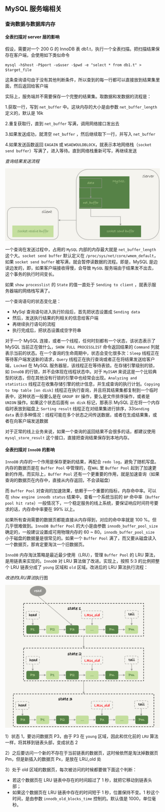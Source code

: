 ## MySQL 服务端相关

### 查询数据与数据库内存

#### 全表扫描对 server 层的影响

假设，需要对一个 200 G 的 InnoDB 表 db1.t，执行一个全表扫描。把扫描结果保存在客户端，会使用如下类似命令

```shell
mysql -h$host -P$port -u$user -$pwd -e "select * from db1.t" > $target_file
```

这条查询语句由于没有其他判断条件，所以查到的每一行都可以直接放到结果集里面，然后返回给客户端

实际上，服务端并不需要保存一个完整的结果集。取数据和发数据的流程是：

1.获取一行，写到 `net_buffer` 中。这块内存的大小是由参数 `net_buffer_length` 定义的，默认是 16k

2.重复获取行，直到 `net_buffer` 写满，调用网络接口发出去

3.如果发送成功，就清空 `net_buffer` ，然后继续取下一行，并写入 `net_buffer`

4.如果发送函数返回 `EAGAIN` 或 `WSAEWOULDBLOCK`，就表示本地网络栈（`socket send buffer`）写满了，进入等待。直到网络栈重新可写，再继续发送

*查询结果发送流程*

![](../Images/Performance/服务端查询结果发送流程.png)

一个查询在发送过程中，占用的 `MySQL` 内部的内存最大就是 `net_buffer_length` 这个大。`socket send buffer` 默认定义在 `/proc/sys/net/core/wmem_default`，如果 `socket send buffer` 被写满，就会暂停读数据的流程。即是，MySQL 是边读边发的，即，如果客户端接收得慢，会导致 `MySQL` 服务端由于结果发不出去，这个事务的执行时间变长。

如果 `show processlist` 的 `State` 的值一直处于 `Sending to client` ，就表示服务器端的网络栈写满了。

一个查询语句的状态变化是：

* MySql 查询语句进入执行阶段后，首先把状态设置成 `Sending data`
* 然后，发送执行结果的列相关的信息给客户端
* 再继续执行语句的流程
* 执行完成后，把状态设置成空字符串

对于一个 MySQL 连接，或者一个线程，任何时刻都有一个状态，该状态表示了 MySQL 当前正在做什么，`SHOW FULL PROCESSLIST` 命令返回结果的 `Command` 列就表示当前的状态。在一个查询的生命周期中，状态会变化很多次：`Sleep` 线程正在等待客户端发送新的请求，`Query` 线程正在执行查询或者正在将结果发送给客户端，`Locked` 在 MySQL 服务器层，该线程正在等待表锁。在存储引擎级别的锁，如 `InnoDB` 的行锁，并不会体现在线程状态中。对于 `MyISAM` 来说这是一个比较典型的状态，但在其他没有行锁的引擎中也经常会出现。`Analyzing and statistics`  线程正在收集存储引擎的统计信息，并生成查询的执行计划。`Copying to tmp table [on disk]` 线程正在执行查询，并且将其结果集都复制到一个临时表中，这种状态一般要么是在 `GROUP BY` 操作，要么是文件排序操作，或者是 `UNION` 操作。如果这个状态后面有 `on disk` 标记，那表示 MySQL 正在将一个内存临时表放到磁盘上 `Sorting result` 线程正在对结果集进行排序，33`Sending data` 表示多种情况：线程可能在多个状态之间传送数据，或者在生成结果集，或者在向客户端发送数据

对于正常的线上业务来说，如果一个查询的返回结果不会很多的话，都建议使用 `mysql_store_result` 这个接口，直接把查询结果保存到本地内存。

#### 全表扫描对 `InnoDB` 的影响

`InnoDB` 内存的一个作用是保存更新的结果，再配合 `redo log`，避免了随机写盘。内存的数据页是在 `Buffer Pool` 中管理的，在`WAL` 里 `Buffer Pool` 起到了加速更新的作用。而实际上，`Buffer Pool` 还有一个更重要的作用，就是加速查询（如果查询的数据页在内存中，直接从内存返回，不会读磁盘）

而 `Buffer Pool` 对查询的加速效果，依赖于一个重要的指标，内存命中率。可以在 `show engine innodb status` 结果中，查看一个系统当前的 `BP` 命中率（`Buffer pool hit rate`）一般情况下，一个稳定服务的线上系统，要保证响应时间符号要求的话，内存命中率要在 99% 以上。

如果所有查询需要的数据页都能直接从内存得到，对应的命中率就是 100 %。但几乎很难做到。`InnoDB Buffer Pool` 的大小是由参数 `innodb_buffer_pool_size` 确定的，一般建议设置成可用物理内存的 60 ~ 80。`innodb_buffer_pool_size` 小于磁盘的数据量是很常见的。如果一个 `Buffer Pool` 满了，而又要从磁盘读入一个数据页，那肯定要淘汰一个旧数据页。

`InnoDB` 内存淘汰策略是最近最少使用（LRU），管理 `Buffer Pool` 的 LRU 算法，是用链表来实现的。`InnoDB` 对 LRU 算法做了改进。实现上，按照 5:3 的比例把整个 LRU 链表分成了 `young` 区域和 `old` 区域。改进后的 LRU 算法执行流程：

*改进的LRU算法*执行图

![](../Images/Performance/Innodb改进LRU算法.png)

1）状态 1，要访问数据页 P3，由于 P3 在 `young` 区域，因此和优化前的 `LRU` 算法一样，将其移到链表头部，变成状态 2

2）之后要访问一个新的不存在于当前链表的数据页，这时候依然是淘汰掉数据页 Pm，但是新插入的数据页 Px，是放在 LRU_old 处

3）处于 old 区域的数据页，每次被访问的时候都要做下面这个判断：

* 若这个数据页在 LRU 链表中存在的时间超过了 1 秒，就把它移动到链表头部；
* 如果这个数据页在 LRU 链表中存在的时间短于 1 秒，位置保持不变。1 秒这个时间，是由参数 `innodb_old_blocks_time` 控制的。默认值是 1000，单位毫秒。






